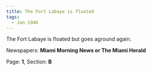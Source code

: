 ```yaml
---  
title: The Fort Labaye is floated  
tags:  
  - Jan 1946  
---  
```

  
The Fort Labaye is floated but goes aground again.  
  
Newspapers: **Miami Morning News or The Miami Herald**  
  
Page: **1**, Section: **B** 

